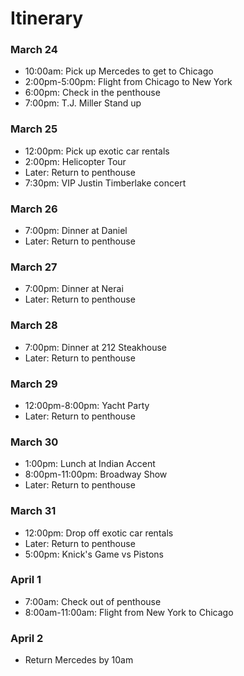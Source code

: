 # Itinerary


### March 24

* 10:00am: Pick up Mercedes to get to Chicago
* 2:00pm-5:00pm: Flight from Chicago to New York
* 6:00pm: Check in the penthouse
* 7:00pm: T.J. Miller Stand up

### March 25

* 12:00pm: Pick up exotic car rentals
* 2:00pm: Helicopter Tour
* Later: Return to penthouse
* 7:30pm: VIP Justin Timberlake concert

### March 26

* 7:00pm: Dinner at Daniel
* Later: Return to penthouse

### March 27

* 7:00pm: Dinner at Nerai
* Later: Return to penthouse

### March 28

* 7:00pm: Dinner at 212 Steakhouse
* Later: Return to penthouse

### March 29

* 12:00pm-8:00pm: Yacht Party
* Later: Return to penthouse

### March 30

* 1:00pm: Lunch at Indian Accent
* 8:00pm-11:00pm: Broadway Show
* Later: Return to penthouse

### March 31

* 12:00pm: Drop off exotic car rentals
* Later: Return to penthouse
* 5:00pm: Knick's Game vs Pistons

### April 1

* 7:00am: Check out of penthouse
* 8:00am-11:00am: Flight from New York to Chicago

### April 2

* Return Mercedes by 10am
